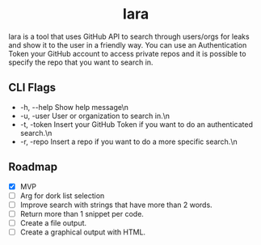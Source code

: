 <p align="center">
</p>
<h1 align="center">
  Iara
</h1>
<p>
Iara is a tool that uses GitHub API to search through users/orgs for leaks and show it to the user in a friendly way. You can use an Authentication Token your GitHub account to access private repos and it is possible to specify the repo that you want to search in.
</p>

## CLI Flags

-  -h, --help  Show help message\n
-  -u, -user   User or organization to search in.\n
-  -t, -token  Insert your GitHub Token if you want to do an authenticated search.\n
-  -r, -repo   Insert a repo if you want to do a more specific search.\n

## Roadmap

- [x] MVP 
- [ ] Arg for dork list selection
- [ ] Improve search with strings that have more than 2 words.
- [ ] Return more than 1 snippet per code.
- [ ] Create a file output.
- [ ] Create a graphical output with HTML.

